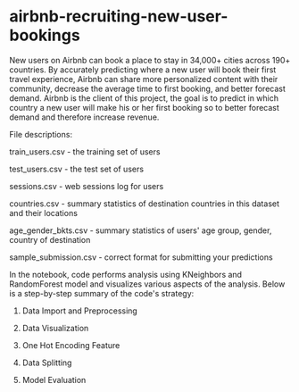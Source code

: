 # airbnb-recruiting-new-user-bookings

New users on Airbnb can book a place to stay in 34,000+ cities across 190+ countries. By accurately predicting where a new user will book their first travel experience, Airbnb can share more personalized content with their community, decrease the average time to first booking, and better forecast demand. Airbnb is the client of this project, the goal is to predict in which country a new user will make his or her first booking so to better forecast demand and therefore increase revenue.

File descriptions:

train_users.csv - the training set of users 

test_users.csv - the test set of users

sessions.csv - web sessions log for users

countries.csv - summary statistics of destination countries in this dataset and their locations

age_gender_bkts.csv - summary statistics of users' age group, gender, country of destination

sample_submission.csv - correct format for submitting your predictions

In the notebook, code performs analysis using KNeighbors and RandomForest model and visualizes various aspects of the analysis. Below is a step-by-step summary of the code's strategy:

1. Data Import and Preprocessing

2. Data Visualization

3. One Hot Encoding Feature

4. Data Splitting

5. Model Evaluation
